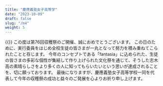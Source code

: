 ```yaml
---
title: "慶應義塾女子高等学"
date: "2023-10-09"
draft: false
slug: "/m4"
weight: 5
---
```

{{<bolder text = " 第59回十月祭実行委員長 日下野 智子">}}
この度は第76回収穫祭のご開催、誠におめでとうございます。
この日のために、実行委員をはじめ全校生徒の皆さまが一丸となって努力を積み重ねてこられたことと存じます。
今年のコンセプトである「fantasia」に込められた、生徒の皆さまの多彩な個性が集結して作り上げられた文化祭を通じて、そうした志木高の素晴らしさをより多くの人に知ってもらいたいという思いが達成されることを、切に願っております。
最後になりますが、慶應義塾女子高等学校一同を代表して今年の収穫祭の成功と益々のご発展を心よりお祈り申し上げます。
                    
